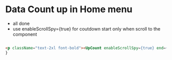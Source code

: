 # Data Count up in Home menu

- all done
- use enableScrollSpy={true} for coutdown start only when scroll to the component


```html

<p className="text-2xl font-bold"><UpCount enableScrollSpy={true} end={countinfo.coutdata} /></p>
}
```